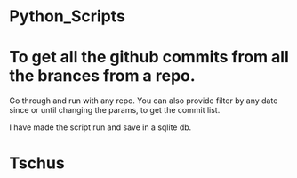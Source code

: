 # Python_Scripts
# To get all the github commits from all the brances from a repo.
Go through and run with any repo. 
You can also provide filter by any date since or until changing the params, to get the commit list.

I have made the script run and save in a sqlite db.

# Tschus
